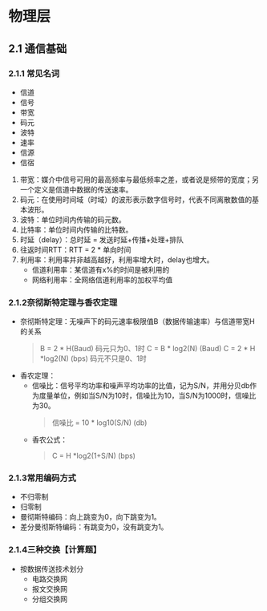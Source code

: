 # 物理层
## 2.1 通信基础
### 2.1.1 常见名词
+ 信道
+ 信号
+ 带宽
+ 码元
+ 波特
+ 速率
+ 信源
+ 信宿

1. 带宽：媒介中信号可用的最高频率与最低频率之差，或者说是频带的宽度；另一个定义是信道中数据的传送速率。
2. 码元：在使用时间域（时域）的波形表示数字信号时，代表不同离散数值的基本波形。
3. 波特：单位时间内传输的码元数。
4. 比特率：单位时间内传输的比特数。
5. 时延（delay）：总时延 = 发送时延+传播+处理+排队
6. 往返时间RTT：RTT = 2 * 单向时间
7. 利用率：利用率并非越高越好，利用率增大时，delay也增大。
   + 信道利用率：某信道有x%的时间是被利用的
   + 网络利用率：全网络信道利用率的加权平均值
### 2.1.2奈彻斯特定理与香农定理
+ 奈彻斯特定理：无噪声下的码元速率极限值B（数据传输速率）与信道带宽H的关系 
  > B = 2 * H(Baud) 码元只为0、1时
  > C = B * log2(N) (Baud)
  > C = 2 * H *log2(N) (bps) 码元不只是0、1时
+ 香农定理：
  + 信噪比：信号平均功率和噪声平均功率的比值，记为S/N，并用分贝db作为度量单位，例如当S/N为10时，信噪比为10，当S/N为1000时，信噪比为30。
    > 信噪比 = 10 * log10(S/N) (db)
  + 香农公式：
    > C = H *log2(1+S/N) (bps)
### 2.1.3常用编码方式
+ 不归零制
+ 归零制
+ 曼彻斯特编码：向上跳变为0，向下跳变为1。
+ 差分曼彻斯特编码：有跳变为0，没有跳变为1。
### 2.1.4三种交换【计算题】
+ 按数据传送技术划分
  + 电路交换网
  + 报文交换网
  + 分组交换网